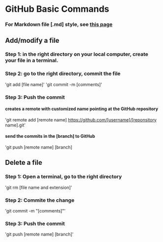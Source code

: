 GitHub Basic Commands
====

### For Markdown file [.md] style, see [this page](http://support.iawriter.com/help/kb/general-questions/markdown-syntax-reference-guide)

## Add/modify a file

### Step 1: in the right directory on your local computer, create your file in a terminal.

### Step 2: go to the right directory, commit the file

'git add [file name]'
'git commit -m [comments]'

### Step 3: Push the commit

#### creates a remote with customized name pointing at the GitHub repository

'git remote add [remote name] https://github.com/[username]/[reponsitory name].git'

#### send the commits in the [branch] to GitHub

'git push [remote name] [branch]

## Delete a file

### Step 1: Open a terminal, go to the right directory 

'git rm [file name and extension]'

### Step 2: Commite the change

'git commit -m "[comments]"'

### Step 3: Push the commit

'git push [remote name] [branch]'



